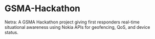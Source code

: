 # GSMA-Hackathon
​Netra: A GSMA Hackathon project giving first responders real-time situational awareness using Nokia APIs for geofencing, QoS, and device status.
